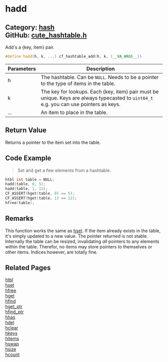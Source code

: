[](../header.md ':include')

# hadd

Category: [hash](/api_reference?id=hash)  
GitHub: [cute_hashtable.h](https://github.com/RandyGaul/cute_framework/blob/master/include/cute_hashtable.h)  
---

Add's a {key, item} pair.

```cpp
#define hadd(h, k, ...) cf_hashtable_add(h, k, (__VA_ARGS__))
```

Parameters | Description
--- | ---
h | The hashtable. Can be `NULL`. Needs to be a pointer to the type of items in the table.
k | The key for lookups. Each {key, item} pair must be unique. Keys are always typecasted to `uint64_t` e.g. you can use pointers as keys.
... | An item to place in the table.

## Return Value

Returns a pointer to the item set into the table.

## Code Example

> Set and get a few elements from a hashtable.

```cpp
htbl int table = NULL;
hadd(table, 0, 5);
hadd(table, 1, 12);
CF_ASSERT(hget(table, 0) == 5);
CF_ASSERT(hget(table, 1) == 12);
hfree(table);
```

## Remarks

This function works the same as [hset](/hash/hset.md). If the item already exists in the table, it's simply updated to a new value.
The pointer returned is not stable. Internally the table can be resized, invalidating _all_ pointers to any elements
within the table. Therefor, no items may store pointers to themselves or other items. Indices however, are totally fine.

## Related Pages

[htbl](/hash/htbl.md)  
[hset](/hash/hset.md)  
[hfree](/hash/hfree.md)  
[hget](/hash/hget.md)  
[hfind](/hash/hfind.md)  
[hget_ptr](/hash/hget_ptr.md)  
[hfind_ptr](/hash/hfind_ptr.md)  
[hhas](/hash/hhas.md)  
[hdel](/hash/hdel.md)  
[hclear](/hash/hclear.md)  
[hkeys](/hash/hkeys.md)  
[hitems](/hash/hitems.md)  
[hswap](/hash/hswap.md)  
[hsize](/hash/hsize.md)  
[hcount](/hash/hcount.md)  
